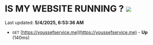 # IS MY WEBSITE RUNNING ? [![](https://img.shields.io/static/v1?label=Sponsor&message=%E2%9D%A4&logo=GitHub&color=%23fe8e86)](https://github.com/sponsors/Youssef-Lehmam)

Last updated: **5/4/2025, 6:53:36 AM**

- `GET` [https://youssefservice.me](https://youssefservice.me) - **Up** (140ms)
